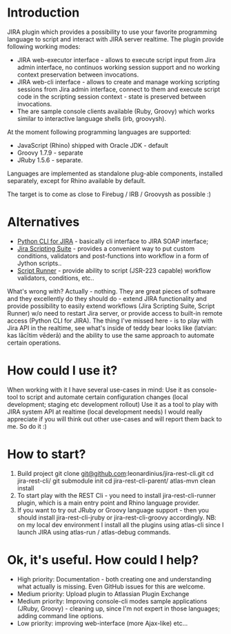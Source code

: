 Introduction
=============
JIRA plugin which provides a possibility to use your favorite programming language to script and interact with JIRA server realtime. The plugin provide following working modes:

* JIRA web-executor interface - allows to execute script input from Jira admin interface, no continuos working session support and no working context preservation between invocations.
* JIRA web-cli interface - allows to create and manage working scripting sessions from Jira admin interface, connect to them and execute script code in the scripting session context - state is preserved between invocations.
* The are sample console clients available (Ruby, Groovy) which works similar to interactive language shells (irb, groovysh).

At the moment following programming languages are supported:

* JavaScript (Rhino) shipped with Oracle JDK - default
* Groovy 1.7.9 - separate
* JRuby 1.5.6 - separate.

Languages are implemented as standalone plug-able components, installed separately, except for Rhino available by default.

The target is to come as close to Firebug / IRB / Groovysh as possible :)

Alternatives
=============
* [Python CLI for JIRA](https://plugins.atlassian.com/plugin/details/16346) - basically cli interface to JIRA SOAP interface;
* [Jira Scripting Suite](https://plugins.atlassian.com/plugin/details/16346) - provides a convenient way to put custom conditions, validators and post-functions into workflow in a form of
Jython scripts..
* [Script Runner](https://plugins.atlassian.com/plugin/details/6820) - provide ability to script (JSR-223 capable) workflow validators, conditions, etc..

What's wrong with? Actually - nothing. They are great pieces of software and they excellently do they should do - extend JIRA functionality and provide possibility to easily extend workflows (Jira Scripting Suite, Script Runner) w/o need to restart Jira server, or provide access to built-in remote access (Python CLI for JIRA).
The thing I've missed here - is to play with Jira API in the realtime, see what's inside of teddy bear looks like (latvian: kas lācītim vēderā) and the ability to use the same approach to automate certain operations.

How could I use it?
=============
When working with it I have several use-cases in mind:
Use it as console-tool to script and automate certain configuration changes (local development; staging etc development rollout)
Use it as a tool to play with JIRA system API at realtime (local development needs)
I would really appreciate if you will think out other use-cases and will report them back to me. So do it :)

How to start?
=============
1.  Build project
    git clone git@github.com:leonardinius/jira-rest-cli.git
    cd jira-rest-cli/
    git submodule init
    cd jira-rest-cli-parent/
    atlas-mvn clean install
1. To start play with the REST Cli - you need to install jira-rest-cli-runner plugin, which is a main entry point and Rhino language
provider.
1. If you want to try out JRuby or Groovy language support - then you should install jira-rest-cli-jruby or jira-rest-cli-groovy
accordingly.
NB: on my local dev environment I install all the plugins using atlas-cli since I launch JIRA using atlas-run / atlas-debug commands.

Ok, it's useful. How could I help?
=============
* High priority: Documentation - both creating one and understanding what actually is missing. Even GitHub issues for this are welcome.
* Medium priority: Upload plugin to Atlassian Plugin Exchange
* Medium priority: Improving console-cli modes sample applications (JRuby, Groovy) - cleaning up, since I'm not expert in those languages; adding command line options.
* Low priority: improving web-interface (more Ajax-like) etc...